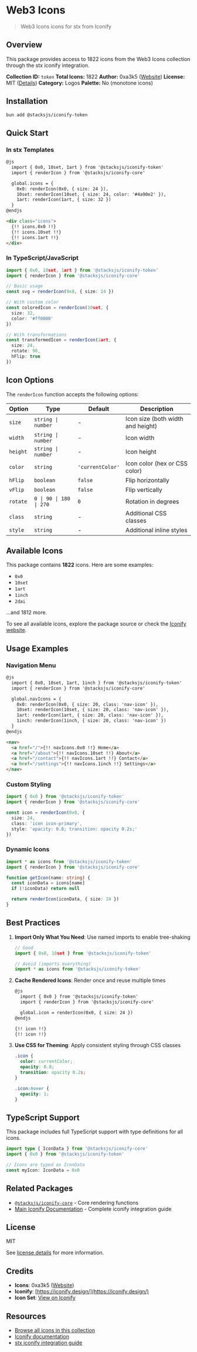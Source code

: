 # Web3 Icons

> Web3 Icons icons for stx from Iconify

## Overview

This package provides access to 1822 icons from the Web3 Icons collection through the stx iconify integration.

**Collection ID:** `token`
**Total Icons:** 1822
**Author:** 0xa3k5 ([Website](https://github.com/0xa3k5/web3icons))
**License:** MIT ([Details](https://github.com/0xa3k5/web3icons/blob/main/LICENCE))
**Category:** Logos
**Palette:** No (monotone icons)

## Installation

```bash
bun add @stacksjs/iconify-token
```

## Quick Start

### In stx Templates

```html
@js
  import { 0x0, 10set, 1art } from '@stacksjs/iconify-token'
  import { renderIcon } from '@stacksjs/iconify-core'

  global.icons = {
    0x0: renderIcon(0x0, { size: 24 }),
    10set: renderIcon(10set, { size: 24, color: '#4a90e2' }),
    1art: renderIcon(1art, { size: 32 })
  }
@endjs

<div class="icons">
  {!! icons.0x0 !!}
  {!! icons.10set !!}
  {!! icons.1art !!}
</div>
```

### In TypeScript/JavaScript

```typescript
import { 0x0, 10set, 1art } from '@stacksjs/iconify-token'
import { renderIcon } from '@stacksjs/iconify-core'

// Basic usage
const svg = renderIcon(0x0, { size: 24 })

// With custom color
const coloredIcon = renderIcon(10set, {
  size: 32,
  color: '#ff0000'
})

// With transformations
const transformedIcon = renderIcon(1art, {
  size: 24,
  rotate: 90,
  hFlip: true
})
```

## Icon Options

The `renderIcon` function accepts the following options:

| Option | Type | Default | Description |
|--------|------|---------|-------------|
| `size` | `string \| number` | - | Icon size (both width and height) |
| `width` | `string \| number` | - | Icon width |
| `height` | `string \| number` | - | Icon height |
| `color` | `string` | `'currentColor'` | Icon color (hex or CSS color) |
| `hFlip` | `boolean` | `false` | Flip horizontally |
| `vFlip` | `boolean` | `false` | Flip vertically |
| `rotate` | `0 \| 90 \| 180 \| 270` | `0` | Rotation in degrees |
| `class` | `string` | - | Additional CSS classes |
| `style` | `string` | - | Additional inline styles |

## Available Icons

This package contains **1822** icons. Here are some examples:

- `0x0`
- `10set`
- `1art`
- `1inch`
- `2dai`

...and 1812 more.

To see all available icons, explore the package source or check the [Iconify website](https://icon-sets.iconify.design/token/).

## Usage Examples

### Navigation Menu

```html
@js
  import { 0x0, 10set, 1art, 1inch } from '@stacksjs/iconify-token'
  import { renderIcon } from '@stacksjs/iconify-core'

  global.navIcons = {
    0x0: renderIcon(0x0, { size: 20, class: 'nav-icon' }),
    10set: renderIcon(10set, { size: 20, class: 'nav-icon' }),
    1art: renderIcon(1art, { size: 20, class: 'nav-icon' }),
    1inch: renderIcon(1inch, { size: 20, class: 'nav-icon' })
  }
@endjs

<nav>
  <a href="/">{!! navIcons.0x0 !!} Home</a>
  <a href="/about">{!! navIcons.10set !!} About</a>
  <a href="/contact">{!! navIcons.1art !!} Contact</a>
  <a href="/settings">{!! navIcons.1inch !!} Settings</a>
</nav>
```

### Custom Styling

```typescript
import { 0x0 } from '@stacksjs/iconify-token'
import { renderIcon } from '@stacksjs/iconify-core'

const icon = renderIcon(0x0, {
  size: 24,
  class: 'icon icon-primary',
  style: 'opacity: 0.8; transition: opacity 0.2s;'
})
```

### Dynamic Icons

```typescript
import * as icons from '@stacksjs/iconify-token'
import { renderIcon } from '@stacksjs/iconify-core'

function getIcon(name: string) {
  const iconData = icons[name]
  if (!iconData) return null

  return renderIcon(iconData, { size: 24 })
}
```

## Best Practices

1. **Import Only What You Need**: Use named imports to enable tree-shaking
   ```typescript
   // Good
   import { 0x0, 10set } from '@stacksjs/iconify-token'

   // Avoid (imports everything)
   import * as icons from '@stacksjs/iconify-token'
   ```

2. **Cache Rendered Icons**: Render once and reuse multiple times
   ```html
   @js
     import { 0x0 } from '@stacksjs/iconify-token'
     import { renderIcon } from '@stacksjs/iconify-core'

     global.icon = renderIcon(0x0, { size: 24 })
   @endjs

   {!! icon !!}
   {!! icon !!}
   ```

3. **Use CSS for Theming**: Apply consistent styling through CSS classes
   ```css
   .icon {
     color: currentColor;
     opacity: 0.8;
     transition: opacity 0.2s;
   }

   .icon:hover {
     opacity: 1;
   }
   ```

## TypeScript Support

This package includes full TypeScript support with type definitions for all icons.

```typescript
import type { IconData } from '@stacksjs/iconify-core'
import { 0x0 } from '@stacksjs/iconify-token'

// Icons are typed as IconData
const myIcon: IconData = 0x0
```

## Related Packages

- [`@stacksjs/iconify-core`](../iconify-core) - Core rendering functions
- [Main Iconify Documentation](../../docs/iconify.md) - Complete iconify integration guide

## License

MIT

See [license details](https://github.com/0xa3k5/web3icons/blob/main/LICENCE) for more information.

## Credits

- **Icons**: 0xa3k5 ([Website](https://github.com/0xa3k5/web3icons))
- **Iconify**: [https://iconify.design/](https://iconify.design/)
- **Icon Set**: [View on Iconify](https://icon-sets.iconify.design/token/)

## Resources

- [Browse all icons in this collection](https://icon-sets.iconify.design/token/)
- [Iconify documentation](https://iconify.design/docs/)
- [stx iconify integration guide](../../docs/iconify.md)
